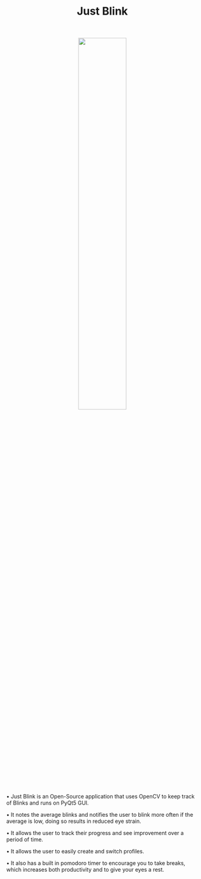 <div class="header" align="center">
    <h1 align="center">Just Blink</h1>
    <br><br>    
    <img align="center" src="![justblink logo](https://github.com/user-attachments/assets/f8e677a2-c6ff-4cf2-b0cd-012baae44745)
" align="center" width="50%" />
    <br><br>
</div>



• Just Blink is an Open-Source application that uses OpenCV to keep track of Blinks and runs on PyQt5 GUI.

• It notes the average blinks and notifies the user to blink more often if the average is low, doing so results in reduced eye strain. 

• It allows the user to track their progress and see improvement over a period of time.

• It allows the user to easily create and switch profiles.

• It also has a built in pomodoro timer to encourage you to take breaks, which increases both productivity and to give your eyes a rest.
